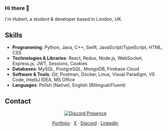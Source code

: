 ### Hi there 👋

I'm Hubert, a student & developer based in London, UK.

## Skills

-   **Programming**: Python, Java, C++, Swift, JavaScript/TypeScript, HTML, CSS
-   **Technologies & Libraries**: React, Redux, Node.js, WebSocket, Express.js, JWT, Sessions, Cookies
-   **Databases**: MySQL, PostgreSQL, MongoDB, Firebase Cloud
-   **Software & Tools**: Git, Postman, Docker, Linux, Visual Paradigm, VS Code, IntelliJ IDEA, MS Office
-   **Languages**: Polish (Native), English (Billingual/Fluent)

## Contact

<p align="center">
  <p align="center">
    <a href="https://discord.com/users/527963473184030720" target="_blank" rel="nofollow">
        <img src="https://lanyard.cnrad.dev/api/527963473184030720?idleMessage=Probably%20doing%20something..." alt="Discord Presence" width="" align="center">
    </a>
  </p>
  <p align="center">
    <a href="https://www.hstoklosa.dev/">Portfolio</a>
    ·
    <a href="https://twitter.com/exotic2137">X</a>
    ·
    <a href="https://discord.com/users/527963473184030720">Discord</a>
    ·
    <a href="https://www.linkedin.com/in/hubertstoklosa">LinkedIn</a>
  </p>

</p>
